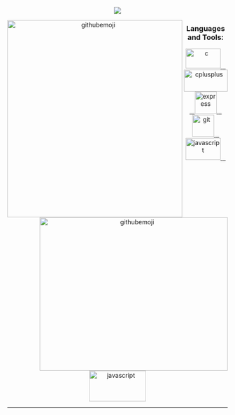 
<p align="center"><img  src="https://readme-typing-svg.herokuapp.com?font=&color=%23F7801C&size=22&lines=Real+Time+Language+Translation"/></p>

<p align="center"><img align="left" border_radius="25%" width="400px" height="450px" alt="githubemoji"src="https://camo.githubusercontent.com/63abdc3407ab5749a6fa046151ee56433f7922da540e1aa8d3b5795200dde75f/68747470733a2f2f6f63746f6465782e6769746875622e636f6d2f696d616765732f6461667470756e6b746f6361742d6775792e676966"/>
<img align="right" border_radius="25%" width="430" height="350" alt="githubemoji"src="https://user-images.githubusercontent.com/61548445/148815377-659dec8a-8cb8-4fe2-ab89-a32c8a714f05.png"/>
</p>





<h3 align="center">Languages and Tools:</h3>
<p align="center"> <a href="https://docs.python.org/3/" target="_blank"> <img src="https://user-images.githubusercontent.com/61548445/148883046-5d708d49-b5fa-4bc8-be8e-c42bca310f97.png" alt="c" title="Python" width="80" height="45"/> </a>
<a href="https://docs.anaconda.com/" target="_blank"> &nbsp;&nbsp;
 <img src="https://user-images.githubusercontent.com/61548445/148883836-1223a9c3-23c0-4ff3-8824-f587138d75d3.png" title="Anaconda Navigator" alt="cplusplus" width="100" height="50"/> </a> 
 <a href="https://jupyter-notebook.readthedocs.io/en/stable/" target="_blank">&nbsp;&nbsp; <img src="https://user-images.githubusercontent.com/61548445/148884397-c460ce30-38e1-485a-8deb-0d4779a11efb.png" title="Jupyter Notebook" alt="express" width="50" height="50"/> </a> 
 <a href="https://git-scm.com/" target="_blank">&nbsp;&nbsp; <img src="https://www.vectorlogo.zone/logos/git-scm/git-scm-icon.svg" title="Git" alt="git" width="50" height="50"/> </a> 
 <a href="https://pypi.org/project/pyttsx3/" target="_blank"> &nbsp;&nbsp;<img src="https://user-images.githubusercontent.com/61548445/148886062-d3d1e3bc-62f8-467e-abbe-e25d38b18b22.png" title="pyttsx3" alt="javascript" width="80" height="50"/> </a><a href="https://pypi.org/project/SpeechRecognition/" target="_blank"> &nbsp;&nbsp;<img src="https://user-images.githubusercontent.com/61548445/148886917-fa389e9b-fc3b-450e-83a5-9cbb57317a58.png" title="Python : Speech Recognition" alt="javascript" width="130" height="70"/> </a> 
  </p>
<hr/>



